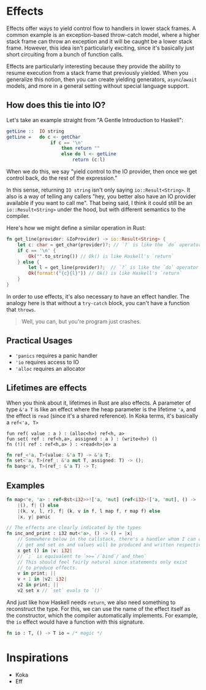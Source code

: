 # Effects

Effects offer ways to yield control flow to handlers in lower stack frames.
A common example is an exception-based throw-catch model, where a higher stack frame can throw an exception and it will be caught be a lower stack frame.
However, this idea isn't particularly exciting, since it's basically just short circuiting from a bunch of function calls.

Effects are particularly interesting because they provide the ability to resume execution from a stack frame that previously yielded.
When you generalize this notion, then you can create yielding generators, `async`/`await` models, and more in a general setting without special language support.

## How does this tie into IO?

Let's take an example straight from "A Gentle Introduction to Haskell":
```hs
getLine ::  IO string
getLine =   do c <- getChar
                if c == '\n'
                    then return ""
                    else do l <- getLine
                        return (c:l)
```

When we do this, we say "yield control to the IO provider, then once we get control back, do the rest of the expression."

In this sense, returning `IO string` isn't only saying `io::Result<String>`.
It also is a way of telling any callers "hey, you better also have an IO provider available if you want to call me".
That being said, I think it could still be an `io::Result<String>` under the hood, but with different semantics to the compiler.

Here's how we might define a similar operation in Rust:
```rs
fn get_line(provider: &IoProvider) -> io::Result<String> {
    let c: char = get_char(provider)?; // `?` is like the `do` operator here
    if c == '\n' {
        Ok("".to_string()) // Ok() is like Haskell's `return`
    } else {
        let l = get_line(provider)?;  // `?` is like the `do` operator here
        Ok(format!("{c}{l}")) // Ok() is like Haskell's `return`
    }
}
```

In order to use effects, it's also necessary to have an effect handler.
The analogy here is that without a `try-catch` block, you can't have a function that `throws`.

> Well, you can, but you're program just crashes.

## Practical Usages

* `'panics` requires a panic handler
* `'io` requires access to IO
* `'alloc` requires an allocator

## Lifetimes are effects

When you think about it, lifetimes in Rust are also effects.
A parameter of type `&'a T` is like an effect where the heap parameter is the lifetime `'a`, and the effect is `read` (since it's a shared reference).
In Koka terms, it's basically a `ref<'a, T>`

```kk
fun ref( value : a ) : (alloc<h>) ref<h, a>
fun set( ref : ref<h,a>, assigned : a ) : (write<h>) ()
fn (!)( ref : ref<h,a> ) : <read<h>|e> a
```

```rs
fn ref_<'a, T>(value: &'a T) -> &'a T;
fn set<'a, T>(ref_: &'a mut T, assigned: T) -> ();
fn bang<'a, T>(ref_: &'a T) -> T;
```

## Examples

```rs
fn map<'e, 'a> : ref<Bst<i32>>!['a, 'mut] (ref<i32>!['a, 'mut], () -> ()!['e]) -> ()!['e] =
    |(), f| () else
    |(k, v, l, r), f| (k, v in f, l map f, r map f) else
    |x, y| panic

// The effects are clearly indicated by the types
fn inc_and_print : i32 mut<'a>, () -> () = |x|
    // Somewhere below in the callstack, there's a handler whom I can call
    // get and set on and values will be produced and written respectively.
    x get () in |v: i32|
    // `;` is equivalent to `>>=`/`bind`/`and_then`
    // This should feel fairly natural since statements only exist
    // to produce effects.
    v in print; ||
    v + 1 in |v2: i32|
    v2 in print; ||
    v2 set x // `set` evals to `()`
```

And just like how Haskell needs `return`, we also need something to reconstruct
the type.
For this, we can use the name of the effect itself as the constructor, which the compiler automatically implements.
For example, the `io` effect would have a function with this signature.
```rs
fn io : T, () -> T io = /* magic */
```

# Inspirations

* Koka
* Eff
